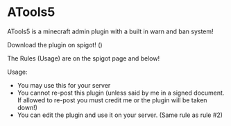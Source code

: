 # ATools5
ATools5 is a minecraft admin plugin with a built in warn and ban system!

Download the plugin on spigot! ()

The Rules (Usage) are on the spigot page and below!



Usage:
  - You may use this for your server
  - You cannot re-post this plugin (unless said by me in a signed document. If allowed to re-post you must credit me or the plugin will be taken down!)
  - You can edit the plugin and use it on your server. (Same rule as rule #2)
